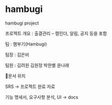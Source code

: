 # hambugi
hambugi project

프로젝트 개요 : 출결관리 – 캘린더, 알림, 공지 등을 포함

팀 : 햄부기(Hambugi)

팀장 : 김은비

팀원 : 김려원 김원정 박한별 윤나래




📗문서 위치

SRS -> 프로젝트 완료 자료

기능 명세서, 요구사항 분석, UI -> docs
